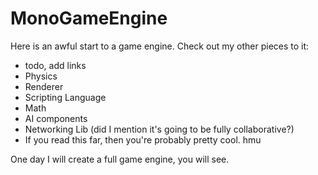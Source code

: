 # MonoGameEngine

Here is an awful start to a game engine. Check out my other pieces to it:
* todo, add links
* Physics
* Renderer
* Scripting Language
* Math
* AI components
* Networking Lib (did I mention it's going to be fully collaborative?)
* If you read this far, then you're probably pretty cool. hmu

One day I will create a full game engine, you will see.
